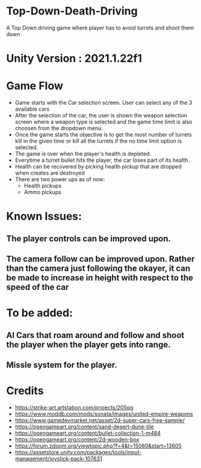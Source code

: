# Top-Down-Death-Driving
A Top Down driving game where player has to avoid turrets and shoot them down

# Unity Version : 2021.1.22f1

# Game Flow
* Game starts with the Car selection screen. User can select any of the 3 available cars
* After the selection of the car, the user is shown the weapon selection screen where a weapon type is selected and the game time limit is also choosen from the dropdown menu.
* Once the game starts the objective is to get the most number of turrets kill in the given time or kill all the turrets if the no time limit option is selected.
* The game is over when the player's health is depleted.
* Everytime a turret bullet hits the player, the car loses part of its health.
* Health can be recovered by picking health pickup that are dropped when creates are destroyed
* There are two power ups as of now:
  * Health pickups
  * Ammo pickups
      
# Known Issues:
 ## The player controls can be improved upon.
 ## The camera follow can be improved upon. Rather than the camera just following the okayer, it can be made to increase in height with respect to the speed of the car
 
# To be added:
 ## AI Cars that roam around and follow and shoot the player when the player gets into range.
 ## Missle system for the player.
      
      
# Credits
* https://strike-art.artstation.com/projects/205qg
* https://www.moddb.com/mods/sonata/images/united-empire-weapons
* https://www.gamedevmarket.net/asset/2d-super-cars-free-sample/
* https://opengameart.org/content/sand-desert-dune-tile
* https://opengameart.org/content/bullet-collection-1-m484
* https://opengameart.org/content/2d-wooden-box
* https://forum.zdoom.org/viewtopic.php?f=4&t=15080&start=13605
* https://assetstore.unity.com/packages/tools/input-management/joystick-pack-107631
